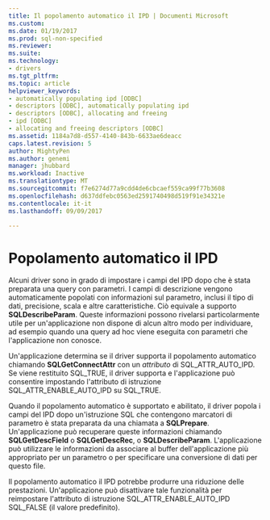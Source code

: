 ```yaml
---
title: Il popolamento automatico il IPD | Documenti Microsoft
ms.custom: 
ms.date: 01/19/2017
ms.prod: sql-non-specified
ms.reviewer: 
ms.suite: 
ms.technology:
- drivers
ms.tgt_pltfrm: 
ms.topic: article
helpviewer_keywords:
- automatically populating ipd [ODBC]
- descriptors [ODBC], automatically populating ipd
- descriptors [ODBC], allocating and freeing
- ipd [ODBC]
- allocating and freeing descriptors [ODBC]
ms.assetid: 1184a7d8-d557-4140-843b-6633ae6deacc
caps.latest.revision: 5
author: MightyPen
ms.author: genemi
manager: jhubbard
ms.workload: Inactive
ms.translationtype: MT
ms.sourcegitcommit: f7e6274d77a9cdd4de6cbcaef559ca99f77b3608
ms.openlocfilehash: d637ddfebc0563ed2591740498d519f91e34321e
ms.contentlocale: it-it
ms.lasthandoff: 09/09/2017

---
```

# <a name="automatic-population-of-the-ipd"></a>Popolamento automatico il IPD
Alcuni driver sono in grado di impostare i campi del IPD dopo che è stata preparata una query con parametri. I campi di descrizione vengono automaticamente popolati con informazioni sul parametro, inclusi il tipo di dati, precisione, scala e altre caratteristiche. Ciò equivale a supporto **SQLDescribeParam**. Queste informazioni possono rivelarsi particolarmente utile per un'applicazione non dispone di alcun altro modo per individuare, ad esempio quando una query ad hoc viene eseguita con parametri che l'applicazione non conosce.  
  
 Un'applicazione determina se il driver supporta il popolamento automatico chiamando **SQLGetConnectAttr** con un *attributo* di SQL_ATTR_AUTO_IPD. Se viene restituito SQL_TRUE, il driver supporta e l'applicazione può consentire impostando l'attributo di istruzione SQL_ATTR_ENABLE_AUTO_IPD su SQL_TRUE.  
  
 Quando il popolamento automatico è supportato e abilitato, il driver popola i campi del IPD dopo un'istruzione SQL che contengono marcatori di parametro è stata preparata da una chiamata a **SQLPrepare**. Un'applicazione può recuperare queste informazioni chiamando **SQLGetDescField** o **SQLGetDescRec**, o **SQLDescribeParam**. L'applicazione può utilizzare le informazioni da associare al buffer dell'applicazione più appropriato per un parametro o per specificare una conversione di dati per questo file.  
  
 Il popolamento automatico il IPD potrebbe produrre una riduzione delle prestazioni. Un'applicazione può disattivare tale funzionalità per reimpostare l'attributo di istruzione SQL_ATTR_ENABLE_AUTO_IPD SQL_FALSE (il valore predefinito).

